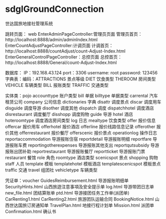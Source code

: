 # sdglGroundConnection
世达国旅地接社管理系统

跳转页面：
web
EnterAdminPageController:管理员页面
管理员首页：http://localhost:8888/admin/adminIndex.html
EnterCountAdjustPageController:计调页面
计调首页：http://localhost:8888/countAdjust/count-Adjust-Index.html
EnterGeneralControlPageController：总控页面
总控首页：http://localhost:8888/General/count-Adjust-Index.html

数据库：
IP：192.168.43.124
port：3306
username: root
password: 123456
字典表：编码：ATTRACTIONS 景点等级
              DIET 饮食类型
              THEROOM 房间类型
              VEHICLE 车辆类型
              BILL 报账类型
              TRAFFIC 交通类型
              
              

实体类：pojo
accounttype 账户类型
bill   单据
billtype 单据类型
carrental 汽车租赁公司
company 公司信息
dictionaries 字典
disattr 调度景点
discar 	调度用车
disguide 调度导游
disother 调度其他
dispatch 调度
dispatchhotel 调度酒店
disrestaurant 调度餐厅
disshopp  调度购物
guide 导游
hotel 酒店
hoteroomtype 调度酒店房间类型
log  日志
mealtype 饮食类型
offer 报价信息
offercar 报价用车
offerhotel 报价酒店
offerline 报价线路信息记录
offerother 报价其他
offerrestaurant 报价餐厅
offerscenic 报价景点
operationlog 操作日志
reportaccommodation 导游报账住宿
reportdetail 导游报账明细
reportfare 导游报账车费
reportingotherexpenses 导游报账其他支出
reportqutsubsidy 导游报账出团补助
reportrestaurant 导游报账餐厅
reportticket 导游报账门票
restaurant  餐馆
role  角色
roomtype 酒店类型
scenicspot 景点
shopping 购物
staff  人员
template  模板
templatehotel  模板酒店
templatescenicspot 模板景点
traffic 交通
travel 组团社
vehicletype 车辆类型


凭证单：voucher
GuidesReimbursement.html  导游报账明细单
SecurityHints.html        山西旅遊注意事項及安全提示单
log.html		  导游带团日志单
new_file.html		  团结算账单
ptd.html		  导游接团任务工作单(派团单)
CarRenting1.html CarRenting2.html 旅游团队运输合同
BookingNotice.html        山西世达国旅订房通知单
TravelPlan.html		  地接行程计划单
Mission.html		  派团单
Confirmation.html	  确认书
